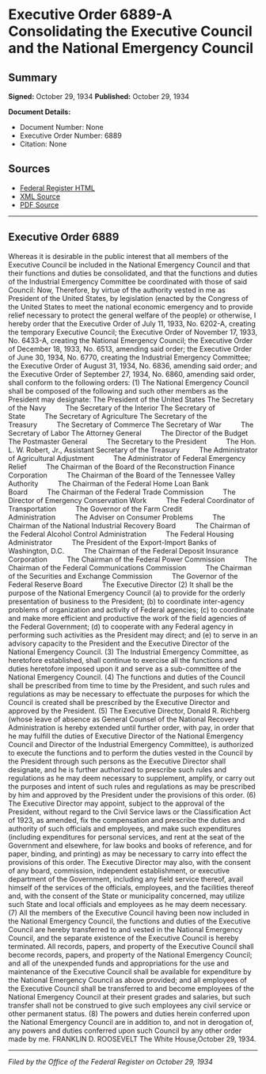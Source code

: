 # Executive Order 6889-A Consolidating the Executive Council and the National Emergency Council

## Summary

**Signed:** October 29, 1934
**Published:** October 29, 1934

**Document Details:**
- Document Number: None
- Executive Order Number: 6889
- Citation: None

## Sources
- [Federal Register HTML](https://www.presidency.ucsb.edu/documents/executive-order-6889-consolidating-the-executive-council-and-the-national-emergency)
- [XML Source](None)
- [PDF Source](None)

---

## Executive Order 6889

Whereas it is desirable in the public interest that all members of the Executive Council be included in the National Emergency Council and that their functions and duties be consolidated, and that the functions and duties of the Industrial Emergency Committee be coordinated with those of said Council:
Now, Therefore, by virtue of the authority vested in me as President of the United States, by legislation (enacted by the Congress of the United States to meet the national economic emergency and to provide relief necessary to protect the general welfare of the people) or otherwise, I hereby order that the Executive Order of July 11, 1933, No. 6202-A, creating the temporary Executive Council; the Executive Order of November 17, 1933, No. 6433-A, creating the National Emergency Council; the Executive Order of December 18, 1933, No. 6513, amending said order; the Executive Order of June 30, 1934, No. 6770, creating the Industrial Emergency Committee; the Executive Order of August 31, 1934, No. 6836, amending said order; and the Executive Order of September 27, 1934, No. 6860, amending said order, shall conform to the following orders:
    (1) The National Emergency Council shall be composed of the following and such other members as the President may designate:
The President of the United States The Secretary of the Navy          The Secretary of the Interior The Secretary of State          The Secretary of Agriculture The Secretary of the Treasury          The Secretary of Commerce The Secretary of War          The Secretary of Labor The Attorney General          The Director of the Budget The Postmaster General          The Secretary to the President          The Hon. L. W. Robert, Jr., Assistant Secretary of the Treasury          The Administrator of Agricultural Adjustment          The Administrator of Federal Emergency Relief          The Chairman of the Board of the Reconstruction Finance Corporation          The Chairman of the Board of the Tennessee Valley Authority          The Chairman of the Federal Home Loan Bank Board          The Chairman of the Federal Trade Commission          The Director of Emergency Conservation Work          The Federal Coordinator of Transportation          The Governor of the Farm Credit Administration          The Adviser on Consumer Problems          The Chairman of the National Industrial Recovery Board          The Chairman of the Federal Alcohol Control Administration          The Federal Housing Administrator          The President of the Export-Import Banks of Washington, D.C.          The Chairman of the Federal Deposit Insurance Corporation          The Chairman of the Federal Power Commission          The Chairman of the Federal Communications Commission          The Chairman of the Securities and Exchange Commission          The Governor of the Federal Reserve Board          The Executive Director
    (2) It shall be the purpose of the National Emergency Council (a) to provide for the orderly presentation of business to the President; (b) to coordinate inter-agency problems of organization and activity of Federal agencies; (c) to coordinate and make more efficient and productive the work of the field agencies of the Federal Government; (d) to cooperate with any Federal agency in performing such activities as the President may direct; and (e) to serve in an advisory capacity to the President and the Executive Director of the National Emergency Council.
    (3) The Industrial Emergency Committee, as heretofore established, shall continue to exercise all the functions and duties heretofore imposed upon it and serve as a sub-committee of the National Emergency Council.
    (4) The functions and duties of the Council shall be prescribed from time to time by the President, and such rules and regulations as may be necessary to effectuate the purposes for which the Council is created shall be prescribed by the Executive Director and approved by the President.
    (5) The Executive Director, Donald R. Richberg (whose leave of absence as General Counsel of the National Recovery Administration is hereby extended until further order, with pay, in order that he may fulfill the duties of Executive Director of the National Emergency Council and Director of the Industrial Emergency Committee), is authorized to execute the functions and to perform the duties vested in the Council by the President through such persons as the Executive Director shall designate, and he is further authorized to prescribe such rules and regulations as he may deem necessary to supplement, amplify, or carry out the purposes and intent of such rules and regulations as may be prescribed by him and approved by the President under the provisions of this order.
    (6) The Executive Director may appoint, subject to the approval of the President, without regard to the Civil Service laws or the Classification Act of 1923, as amended, fix the compensation and prescribe the duties and authority of such officials and employees, and make such expenditures (including expenditures for personal services, and rent at the seat of the Government and elsewhere, for law books and books of reference, and for paper, binding, and printing) as may be necessary to carry into effect the provisions of this order. The Executive Director may also, with the consent of any board, commission, independent establishment, or executive department of the Government, including any field service thereof, avail himself of the services of the officials, employees, and the facilities thereof and, with the consent of the State or municipality concerned, may utilize such State and local officials and employees as he may deem necessary.
    (7) All the members of the Executive Council having been now included in the National Emergency Council, the functions and duties of the Executive Council are hereby transferred to and vested in the National Emergency Council, and the separate existence of the Executive Council is hereby terminated. All records, papers, and property of the Executive Council shall become records, papers, and property of the National Emergency Council; and all of the unexpended funds and appropriations for the use and maintenance of the Executive Council shall be available for expenditure by the National Emergency Council as above provided; and all employees of the Executive Council shall be transferred to and become employees of the National Emergency Council at their present grades and salaries, but such transfer shall not be construed to give such employees any civil service or other permanent status.
    (8) The powers and duties herein conferred upon the National Emergency Council are in addition to, and not in derogation of, any powers and duties conferred upon such Council by any other order made by me.
FRANKLIN D. ROOSEVELT
The White House,October 29, 1934.

---

*Filed by the Office of the Federal Register on October 29, 1934*
